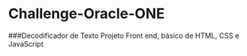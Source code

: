 # Challenge-Oracle-ONE
###Decodificador de Texto
Projeto Front end, básico de HTML, CSS e JavaScript
